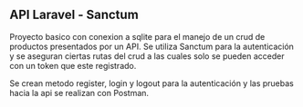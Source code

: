 ## API Laravel - Sanctum

Proyecto basico con conexion a sqlite para el manejo de un crud de productos presentados por un API. Se utiliza Sanctum para la autenticación y se aseguran ciertas rutas del crud a las cuales solo se pueden acceder con un token que este registrado.

Se crean metodo register, login y logout para la autenticación y las pruebas hacia la api se realizan con Postman.